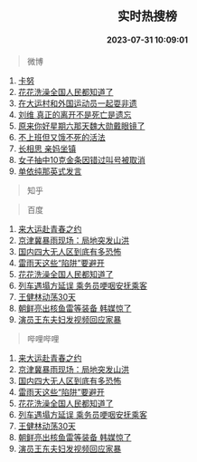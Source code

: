 <div align="center"><h2>实时热搜榜</h2><h4>2023-07-31 10:09:01</h4></div>

> 微博  

1. [卡努](https://s.weibo.com/weibo?q=%E5%8D%A1%E5%8A%AA&t=31&band_rank=1&Refer=top)<br />
2. [花花洗澡全国人民都知道了](https://s.weibo.com/weibo?q=%23%E8%8A%B1%E8%8A%B1%E6%B4%97%E6%BE%A1%E5%85%A8%E5%9B%BD%E4%BA%BA%E6%B0%91%E9%83%BD%E7%9F%A5%E9%81%93%E4%BA%86%23&t=31&band_rank=2&Refer=top)<br />
3. [在大运村和外国运动员一起耍非遗](https://s.weibo.com/weibo?q=%23%E5%9C%A8%E5%A4%A7%E8%BF%90%E6%9D%91%E5%92%8C%E5%A4%96%E5%9B%BD%E8%BF%90%E5%8A%A8%E5%91%98%E4%B8%80%E8%B5%B7%E8%80%8D%E9%9D%9E%E9%81%97%23&t=31&band_rank=3&Refer=top)<br />
4. [刘维 真正的离开不是死亡是遗忘](https://s.weibo.com/weibo?q=%E5%88%98%E7%BB%B4%20%E7%9C%9F%E6%AD%A3%E7%9A%84%E7%A6%BB%E5%BC%80%E4%B8%8D%E6%98%AF%E6%AD%BB%E4%BA%A1%E6%98%AF%E9%81%97%E5%BF%98&t=31&band_rank=4&Refer=top)<br />
5. [原来你好星期六那天魏大勋戴眼镜了](https://s.weibo.com/weibo?q=%E5%8E%9F%E6%9D%A5%E4%BD%A0%E5%A5%BD%E6%98%9F%E6%9C%9F%E5%85%AD%E9%82%A3%E5%A4%A9%E9%AD%8F%E5%A4%A7%E5%8B%8B%E6%88%B4%E7%9C%BC%E9%95%9C%E4%BA%86&t=31&band_rank=5&Refer=top)<br />
6. [不上班但又饿不死的活法](https://s.weibo.com/weibo?q=%23%E4%B8%8D%E4%B8%8A%E7%8F%AD%E4%BD%86%E5%8F%88%E9%A5%BF%E4%B8%8D%E6%AD%BB%E7%9A%84%E6%B4%BB%E6%B3%95%23&t=31&band_rank=6&Refer=top)<br />
7. [长相思 亲妈坐镇](https://s.weibo.com/weibo?q=%E9%95%BF%E7%9B%B8%E6%80%9D%20%E4%BA%B2%E5%A6%88%E5%9D%90%E9%95%87&t=31&band_rank=7&Refer=top)<br />
8. [女子抽中10克金条因错过叫号被取消](https://s.weibo.com/weibo?q=%23%E5%A5%B3%E5%AD%90%E6%8A%BD%E4%B8%AD10%E5%85%8B%E9%87%91%E6%9D%A1%E5%9B%A0%E9%94%99%E8%BF%87%E5%8F%AB%E5%8F%B7%E8%A2%AB%E5%8F%96%E6%B6%88%23&t=31&band_rank=8&Refer=top)<br />
9. [单依纯那英式发言](https://s.weibo.com/weibo?q=%23%E5%8D%95%E4%BE%9D%E7%BA%AF%E9%82%A3%E8%8B%B1%E5%BC%8F%E5%8F%91%E8%A8%80%23&t=31&band_rank=9&Refer=top)<br />

> 知乎  


> 百度  

1. [来大运赴青春之约](https://www.baidu.com/s?wd=%E6%9D%A5%E5%A4%A7%E8%BF%90%E8%B5%B4%E9%9D%92%E6%98%A5%E4%B9%8B%E7%BA%A6&sa=fyb_news&rsv_dl=fyb_news)<br />
2. [京津冀暴雨现场：局地突发山洪](https://www.baidu.com/s?wd=%E4%BA%AC%E6%B4%A5%E5%86%80%E6%9A%B4%E9%9B%A8%E7%8E%B0%E5%9C%BA%EF%BC%9A%E5%B1%80%E5%9C%B0%E7%AA%81%E5%8F%91%E5%B1%B1%E6%B4%AA&sa=fyb_news&rsv_dl=fyb_news)<br />
3. [国内四大无人区到底有多恐怖](https://www.baidu.com/s?wd=%E5%9B%BD%E5%86%85%E5%9B%9B%E5%A4%A7%E6%97%A0%E4%BA%BA%E5%8C%BA%E5%88%B0%E5%BA%95%E6%9C%89%E5%A4%9A%E6%81%90%E6%80%96&sa=fyb_news&rsv_dl=fyb_news)<br />
4. [雷雨天这些“陷阱”要避开](https://www.baidu.com/s?wd=%E9%9B%B7%E9%9B%A8%E5%A4%A9%E8%BF%99%E4%BA%9B%E2%80%9C%E9%99%B7%E9%98%B1%E2%80%9D%E8%A6%81%E9%81%BF%E5%BC%80&sa=fyb_news&rsv_dl=fyb_news)<br />
5. [花花洗澡全国人民都知道了](https://www.baidu.com/s?wd=%E8%8A%B1%E8%8A%B1%E6%B4%97%E6%BE%A1%E5%85%A8%E5%9B%BD%E4%BA%BA%E6%B0%91%E9%83%BD%E7%9F%A5%E9%81%93%E4%BA%86&sa=fyb_news&rsv_dl=fyb_news)<br />
6. [列车遇塌方延误 乘务员哽咽安抚乘客](https://www.baidu.com/s?wd=%E5%88%97%E8%BD%A6%E9%81%87%E5%A1%8C%E6%96%B9%E5%BB%B6%E8%AF%AF+%E4%B9%98%E5%8A%A1%E5%91%98%E5%93%BD%E5%92%BD%E5%AE%89%E6%8A%9A%E4%B9%98%E5%AE%A2&sa=fyb_news&rsv_dl=fyb_news)<br />
7. [王健林动荡30天](https://www.baidu.com/s?wd=%E7%8E%8B%E5%81%A5%E6%9E%97%E5%8A%A8%E8%8D%A130%E5%A4%A9&sa=fyb_news&rsv_dl=fyb_news)<br />
8. [朝鲜亮出核鱼雷等装备 韩媒惊了](https://www.baidu.com/s?wd=%E6%9C%9D%E9%B2%9C%E4%BA%AE%E5%87%BA%E6%A0%B8%E9%B1%BC%E9%9B%B7%E7%AD%89%E8%A3%85%E5%A4%87+%E9%9F%A9%E5%AA%92%E6%83%8A%E4%BA%86&sa=fyb_news&rsv_dl=fyb_news)<br />
9. [演员王东夫妇发视频回应家暴](https://www.baidu.com/s?wd=%E6%BC%94%E5%91%98%E7%8E%8B%E4%B8%9C%E5%A4%AB%E5%A6%87%E5%8F%91%E8%A7%86%E9%A2%91%E5%9B%9E%E5%BA%94%E5%AE%B6%E6%9A%B4&sa=fyb_news&rsv_dl=fyb_news)<br />

> 哔哩哔哩  

1. [来大运赴青春之约](https://www.baidu.com/s?wd=%E6%9D%A5%E5%A4%A7%E8%BF%90%E8%B5%B4%E9%9D%92%E6%98%A5%E4%B9%8B%E7%BA%A6&sa=fyb_news&rsv_dl=fyb_news)<br />
2. [京津冀暴雨现场：局地突发山洪](https://www.baidu.com/s?wd=%E4%BA%AC%E6%B4%A5%E5%86%80%E6%9A%B4%E9%9B%A8%E7%8E%B0%E5%9C%BA%EF%BC%9A%E5%B1%80%E5%9C%B0%E7%AA%81%E5%8F%91%E5%B1%B1%E6%B4%AA&sa=fyb_news&rsv_dl=fyb_news)<br />
3. [国内四大无人区到底有多恐怖](https://www.baidu.com/s?wd=%E5%9B%BD%E5%86%85%E5%9B%9B%E5%A4%A7%E6%97%A0%E4%BA%BA%E5%8C%BA%E5%88%B0%E5%BA%95%E6%9C%89%E5%A4%9A%E6%81%90%E6%80%96&sa=fyb_news&rsv_dl=fyb_news)<br />
4. [雷雨天这些“陷阱”要避开](https://www.baidu.com/s?wd=%E9%9B%B7%E9%9B%A8%E5%A4%A9%E8%BF%99%E4%BA%9B%E2%80%9C%E9%99%B7%E9%98%B1%E2%80%9D%E8%A6%81%E9%81%BF%E5%BC%80&sa=fyb_news&rsv_dl=fyb_news)<br />
5. [花花洗澡全国人民都知道了](https://www.baidu.com/s?wd=%E8%8A%B1%E8%8A%B1%E6%B4%97%E6%BE%A1%E5%85%A8%E5%9B%BD%E4%BA%BA%E6%B0%91%E9%83%BD%E7%9F%A5%E9%81%93%E4%BA%86&sa=fyb_news&rsv_dl=fyb_news)<br />
6. [列车遇塌方延误 乘务员哽咽安抚乘客](https://www.baidu.com/s?wd=%E5%88%97%E8%BD%A6%E9%81%87%E5%A1%8C%E6%96%B9%E5%BB%B6%E8%AF%AF+%E4%B9%98%E5%8A%A1%E5%91%98%E5%93%BD%E5%92%BD%E5%AE%89%E6%8A%9A%E4%B9%98%E5%AE%A2&sa=fyb_news&rsv_dl=fyb_news)<br />
7. [王健林动荡30天](https://www.baidu.com/s?wd=%E7%8E%8B%E5%81%A5%E6%9E%97%E5%8A%A8%E8%8D%A130%E5%A4%A9&sa=fyb_news&rsv_dl=fyb_news)<br />
8. [朝鲜亮出核鱼雷等装备 韩媒惊了](https://www.baidu.com/s?wd=%E6%9C%9D%E9%B2%9C%E4%BA%AE%E5%87%BA%E6%A0%B8%E9%B1%BC%E9%9B%B7%E7%AD%89%E8%A3%85%E5%A4%87+%E9%9F%A9%E5%AA%92%E6%83%8A%E4%BA%86&sa=fyb_news&rsv_dl=fyb_news)<br />
9. [演员王东夫妇发视频回应家暴](https://www.baidu.com/s?wd=%E6%BC%94%E5%91%98%E7%8E%8B%E4%B8%9C%E5%A4%AB%E5%A6%87%E5%8F%91%E8%A7%86%E9%A2%91%E5%9B%9E%E5%BA%94%E5%AE%B6%E6%9A%B4&sa=fyb_news&rsv_dl=fyb_news)<br />
